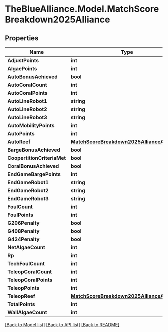 # TheBlueAlliance.Model.MatchScoreBreakdown2025Alliance

## Properties

Name | Type | Description | Notes
------------ | ------------- | ------------- | -------------
**AdjustPoints** | **int** |  | [optional] 
**AlgaePoints** | **int** |  | [optional] 
**AutoBonusAchieved** | **bool** |  | [optional] 
**AutoCoralCount** | **int** |  | [optional] 
**AutoCoralPoints** | **int** |  | [optional] 
**AutoLineRobot1** | **string** |  | [optional] 
**AutoLineRobot2** | **string** |  | [optional] 
**AutoLineRobot3** | **string** |  | [optional] 
**AutoMobilityPoints** | **int** |  | [optional] 
**AutoPoints** | **int** |  | [optional] 
**AutoReef** | [**MatchScoreBreakdown2025AllianceAutoReef**](MatchScoreBreakdown2025AllianceAutoReef.md) |  | [optional] 
**BargeBonusAchieved** | **bool** |  | [optional] 
**CoopertitionCriteriaMet** | **bool** |  | [optional] 
**CoralBonusAchieved** | **bool** |  | [optional] 
**EndGameBargePoints** | **int** |  | [optional] 
**EndGameRobot1** | **string** |  | [optional] 
**EndGameRobot2** | **string** |  | [optional] 
**EndGameRobot3** | **string** |  | [optional] 
**FoulCount** | **int** |  | [optional] 
**FoulPoints** | **int** |  | [optional] 
**G206Penalty** | **bool** |  | [optional] 
**G408Penalty** | **bool** |  | [optional] 
**G424Penalty** | **bool** |  | [optional] 
**NetAlgaeCount** | **int** |  | [optional] 
**Rp** | **int** |  | [optional] 
**TechFoulCount** | **int** |  | [optional] 
**TeleopCoralCount** | **int** |  | [optional] 
**TeleopCoralPoints** | **int** |  | [optional] 
**TeleopPoints** | **int** |  | [optional] 
**TeleopReef** | [**MatchScoreBreakdown2025AllianceAutoReef**](MatchScoreBreakdown2025AllianceAutoReef.md) |  | [optional] 
**TotalPoints** | **int** |  | [optional] 
**WallAlgaeCount** | **int** |  | [optional] 

[[Back to Model list]](../../README.md#documentation-for-models) [[Back to API list]](../../README.md#documentation-for-api-endpoints) [[Back to README]](../../README.md)

